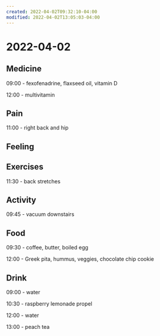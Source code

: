 ```yaml
---
created: 2022-04-02T09:32:10-04:00
modified: 2022-04-02T13:05:03-04:00
---
```


# 2022-04-02

## Medicine

09:00 - fexofenadrine, flaxseed oil, vitamin D

12:00 - multivitamin

## Pain

11:00 - right back and hip


## Feeling


## Exercises

11:30 - back stretches

## Activity

09:45 - vacuum downstairs


## Food

09:30 - coffee, butter, boiled egg

12:00 - Greek pita, hummus, veggies, chocolate chip cookie


## Drink

09:00 - water

10:30 - raspberry lemonade propel

12:00 - water

13:00 - peach tea
